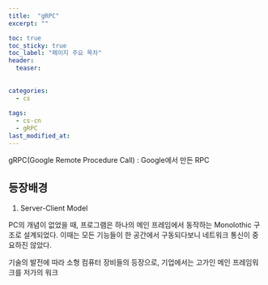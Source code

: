 ```yaml
---
title:  "gRPC"
excerpt: ""

toc: true
toc_sticky: true
toc_label: "페이지 주요 목차"
header:
  teaser: 
  
  
categories:
  - cs
  
tags:
  - cs-cn
  - gRPC
last_modified_at: 
---
```


gRPC(Google Remote Procedure Call) : Google에서 만든 RPC

## 등장배경

1. Server-Client Model

PC의 개념이 없었을 때, 프로그램은 하나의 메인 프레임에서 동작하는 Monolothic 구조로 설계되었다. 이때는 
모든 기능들이 한 공간에서 구동되다보니 네트워크 통신이 중요하진 않았다. 

기술의 발전에 따라 소형 컴퓨터 장비들의 등장으로, 기업에서는 고가인 메인 프레임워크를 저가의 워크
